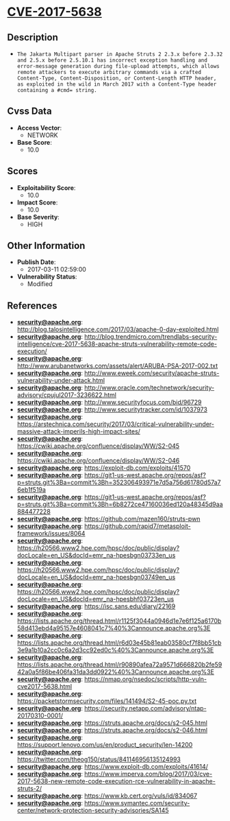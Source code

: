 
# [CVE-2017-5638](https://cve.mitre.org/cgi-bin/cvename.cgi?name=CVE-2017-5638)

## Description

- `The Jakarta Multipart parser in Apache Struts 2 2.3.x before 2.3.32 and 2.5.x before 2.5.10.1 has incorrect exception handling and error-message generation during file-upload attempts, which allows remote attackers to execute arbitrary commands via a crafted Content-Type, Content-Disposition, or Content-Length HTTP header, as exploited in the wild in March 2017 with a Content-Type header containing a #cmd= string.`

## Cvss Data

- **Access Vector**:
  - NETWORK
- **Base Score**:
  - 10.0

## Scores

- **Exploitability Score**:
  - 10.0
- **Impact Score**:
  - 10.0
- **Base Severity**:
  - HIGH

## Other Information

- **Publish Date**:
  - 2017-03-11 02:59:00
- **Vulnerability Status**:
  - Modified

## References

- **security@apache.org**: http://blog.talosintelligence.com/2017/03/apache-0-day-exploited.html
- **security@apache.org**: http://blog.trendmicro.com/trendlabs-security-intelligence/cve-2017-5638-apache-struts-vulnerability-remote-code-execution/
- **security@apache.org**: http://www.arubanetworks.com/assets/alert/ARUBA-PSA-2017-002.txt
- **security@apache.org**: http://www.eweek.com/security/apache-struts-vulnerability-under-attack.html
- **security@apache.org**: http://www.oracle.com/technetwork/security-advisory/cpujul2017-3236622.html
- **security@apache.org**: http://www.securityfocus.com/bid/96729
- **security@apache.org**: http://www.securitytracker.com/id/1037973
- **security@apache.org**: https://arstechnica.com/security/2017/03/critical-vulnerability-under-massive-attack-imperils-high-impact-sites/
- **security@apache.org**: https://cwiki.apache.org/confluence/display/WW/S2-045
- **security@apache.org**: https://cwiki.apache.org/confluence/display/WW/S2-046
- **security@apache.org**: https://exploit-db.com/exploits/41570
- **security@apache.org**: https://git1-us-west.apache.org/repos/asf?p=struts.git%3Ba=commit%3Bh=352306493971e7d5a756d61780d57a76eb1f519a
- **security@apache.org**: https://git1-us-west.apache.org/repos/asf?p=struts.git%3Ba=commit%3Bh=6b8272ce47160036ed120a48345d9aa884477228
- **security@apache.org**: https://github.com/mazen160/struts-pwn
- **security@apache.org**: https://github.com/rapid7/metasploit-framework/issues/8064
- **security@apache.org**: https://h20566.www2.hpe.com/hpsc/doc/public/display?docLocale=en_US&docId=emr_na-hpesbgn03733en_us
- **security@apache.org**: https://h20566.www2.hpe.com/hpsc/doc/public/display?docLocale=en_US&docId=emr_na-hpesbgn03749en_us
- **security@apache.org**: https://h20566.www2.hpe.com/hpsc/doc/public/display?docLocale=en_US&docId=emr_na-hpesbhf03723en_us
- **security@apache.org**: https://isc.sans.edu/diary/22169
- **security@apache.org**: https://lists.apache.org/thread.html/r1125f3044a0946d1e7e6f125a6170b58d413ebd4a95157e4608041c7%40%3Cannounce.apache.org%3E
- **security@apache.org**: https://lists.apache.org/thread.html/r6d03e45b81eab03580cf7f8bb51cb3e9a1b10a2cc0c6a2d3cc92ed0c%40%3Cannounce.apache.org%3E
- **security@apache.org**: https://lists.apache.org/thread.html/r90890afea72a9571d666820b2fe5942a0a5f86be406fa31da3dd0922%40%3Cannounce.apache.org%3E
- **security@apache.org**: https://nmap.org/nsedoc/scripts/http-vuln-cve2017-5638.html
- **security@apache.org**: https://packetstormsecurity.com/files/141494/S2-45-poc.py.txt
- **security@apache.org**: https://security.netapp.com/advisory/ntap-20170310-0001/
- **security@apache.org**: https://struts.apache.org/docs/s2-045.html
- **security@apache.org**: https://struts.apache.org/docs/s2-046.html
- **security@apache.org**: https://support.lenovo.com/us/en/product_security/len-14200
- **security@apache.org**: https://twitter.com/theog150/status/841146956135124993
- **security@apache.org**: https://www.exploit-db.com/exploits/41614/
- **security@apache.org**: https://www.imperva.com/blog/2017/03/cve-2017-5638-new-remote-code-execution-rce-vulnerability-in-apache-struts-2/
- **security@apache.org**: https://www.kb.cert.org/vuls/id/834067
- **security@apache.org**: https://www.symantec.com/security-center/network-protection-security-advisories/SA145

